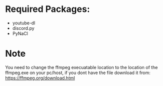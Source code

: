 # Required Packages:
- youtube-dl
- discord.py
- PyNaCl



# Note
You need to change the ffmpeg execuatable location to the location of the ffmpeg.exe on your pc/host, 
if you dont have the file download it from: https://ffmpeg.org/download.html
